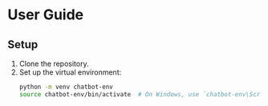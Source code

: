 # User Guide

## Setup

1. Clone the repository.
2. Set up the virtual environment:
   ```sh
   python -m venv chatbot-env
   source chatbot-env/bin/activate  # On Windows, use `chatbot-env\Scripts\activate`

